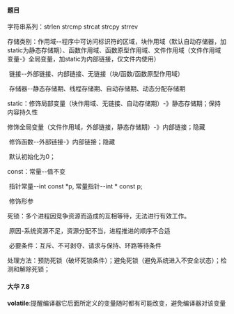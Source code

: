 #### 题目

字符串系列：strlen strcmp strcat strcpy strrev

存储类别：作用域--程序中可访问标识符的区域，块作用域（默认自动存储器，加static为静态存储期）、函数作用域、函数原型作用域、文件作用域（文件作用域变量-》全局变量，加static为内部链接，仅文件内使用）

​					链接--外部链接、内部链接、无链接（块/函数/函数原型作用域）

​					存储器--静态存储期、线程存储期、自动存储期、动态分配存储期

static：修饰局部变量（块作用域、无链接、自动存储期）-》静态存储期；保持内容持久性

​				修饰全局变量（文件作用域，外部链接，静态存储期）-》内部链接；隐藏

​				修饰函数--外部链接-》内部链接；隐藏

​				默认初始化为0；

const：常量--值不变

​				指针常量--int const *p,  常量指针--int * const p;

​				修饰形参

死锁：多个进程因竞争资源而造成的互相等待，无法进行有效工作。

​			原因-系统资源不足，资源分配不当，进程推进的顺序不合适

​			必要条件：互斥、不可剥夺、请求与保持、环路等待条件

​			处理方法：预防死锁（破坏死锁条件）；避免死锁（避免系统进入不安全状态）；检测和解除死锁；

#### **大华 7.8**

**volatile**:提醒编译器它后面所定义的变量随时都有可能改变，避免编译器对该变量的读取和存储进行优化，因此编译后的程序每次需要存储或读取这个变量的时候，都会直接从变量地址中读取数据

**IIC时序**:

数据位传送：SDA线的数据转换必须在SCL线的低电平期，在SCL线的高电平期，SDA线的上数据是稳定的。

开始与停止信号：SCL高电平时SDA拉低则开始，SCL高电平时SDA拉高则结束。

应答与非应答信号：SCL保持高电平时，SDA保持低电平应答，SDA保持高电平非应答。

  写数据步骤： 

  ①主机发起一个启动信号（START）。 

  ②主机发送7bit从机地址+1bit读写选择位，1表示读、0表示写。 

  ③从机产生应答信号（ACK）。 

  ④主机发送8bit从机寄存器地址。 

  ⑤从机产生应答信号（ACK）。 

  ⑥主机发送一个字节数据。 

  ⑦从机产生应答信号（ACK）。 

  ⑧主机发送一个停止信号（STOP）。 

读数据步骤 

  ①主机发送一个启动信号（START）。 

  ②主机发送7bit从机地址+1bit读写选择位，1表示读、0表示写。 

  ③从机产生一个应答信号（ACK）。 

  ④主机发送8bit从机寄存器地址。 

  ⑤从机产生一个应答信号。 

  ⑥主机再次发送一个启动信号（START）。 

  ⑦主机再次发送7bit从机地址+1bit读写选择位，1表示读、0表示写。 

  ⑧从机产生一个应答信号（ACK）。 

  ⑨主机读取一个字节数据。 

  ⑩主机产生一个非应答信号（NACK）。之后产生一个停止信号（STOP）。 

**函数指针类型的实现**

返回类型为char, 形参为整型，函数指针类型如何实现

```c
char (*fun)(int a){}	//()的优先级大于*，所以要将*和fun圈起来
int main(){
    char (*p)(), s;
    p=fun;
    
    
}
```



**简述快排**：数组一开始是乱序的，以第一个元素为基准，先将其保存；指针1从后往前寻<=基准的元素，插在基准元素的位置，接着指针2从前往后寻找>基准的元素，插在指针1的位置上；指针1继续往前寻找<=基准的元素，插在指针2的位置上，接着指针2继续往后寻找>基准的元素，插在指针1的位置上；如此循环直到两指针相遇，将基准元素插在相遇的位置，至此，<=基准的元素都在基准元素左边，>基准的元素都在基准元素右边，再递归地对左边的元素进行相同的操作，然后递归地对右边的元素进行相同的操作，即可完成排序，时间复杂度为O(nlog2n)。（二分思维、递归思维） 

**结构体内存对齐**：结构体每个成员相对于**起始地址的偏移**能够被其**自身大小整除**，如果不能则在**前一个成员后面**补充; 字节结构体总体大小能够**被最宽的成员的大小**整除，如不能则在**后面**补充字节

```c
struct a{
    char b;
    int c;
    short d;
}__attribute__((packed))						//自然对齐，成员起始地址是自身内存的整数倍,加attrebute则取消对齐
#pragma pack(4)									//强制对齐，成员起始地址是4的整数倍

//自然对齐和强制对齐冲突时取小值
```

#### 蔚来 7.10

**二维数组副对角线镜像**：

```c
#include <stdio.h>
void revers_matr(int **matr, int size, int colsize){
    int temp;
    for(int i=0;i<size-1;i++){
        for(j= 0;j<size-i-1;j++){
            temp= matr[i][j];
            matr[i][j]= matr[size-1-j][size-1-i];
            matr[size-1-j][size-1-i]= temp;
        }
    }
}

int main(){
    int matr[4][4]={{1, 2, 3, 4}, {5, 6, 7, 8}, {9, 10, 11, 12}, {13, 14, 15, 16}};
    revers_matr(matr, 4, 4);
    for(int i= 0;i<3;i++){
        for(int j= 0;j<3;j++)
            printf("%d", matr[i][j]);
        printf("\n");
    }
    return 0;
}
```



需要深入理解底层实现，估计是指嵌入式操作系统



#### 联发科7.21

反转字符串：

```c
char *s= "abcdefg"; 		//定义了一个字符串常量， 不可改变,sizeof(s) 值为指针大小8，strlen 值为字符串长度7
char s[]= "abcdefg";		//定义了一个字符串变量， 可改变，sizeof(s)值为数组大小8(含\0)， strlen 值为字符串长度7
    
#include <stdio.h>
#include <string.h>
#include <stdlib.h>

int main(){
    char s[]= "duanxinyu"； 	//要改变元素，则需定义字符串变量
    for(int i= 0;i<strlen(s)/2;i++){
        char temp=s[i];
        s[i] = s[strlen(s)-i-1];
        s[strlen(s)-i-1]= temp;
    }
    return 0;
}
```

#### 诺瓦科技8.6：

声明和定义的区别：

​			变量定义--用于为变量分配存储空间，还可为变量指定初始值。程序中，变量有且仅有一个定义。变量声明--extern用于向程序表明变量的类型和名字。定义时也声明了变量类型和名字，函数外声明可初始化，则为定义。

​			函数声明与定义的区别：无函数体{}的便是声明

硬件调试：

进入main函数前发生了什么

IIC上拉电阻的意义：保证有正常的高电平输出，如果没有上拉电阻，芯片就不能产生有效的高电平电压值。

二叉树的层序遍历：

DMA的具体硬件实现，以及与CPU共同访问一个内存怎么办

​		DMA控制器和Cortex-M3核心共享系统数据总线，执行直接存储器数据传输，DMA在进行外设1与内存间的进行数据传输时，CPU依然可以通过总线访问外设，但不能访问外设1，内存可以访问，通过以下三种方式：突发传输，停止CPU访问内存；周期挪用--外设I/O设备没有DMA请求时，CPU访问内存，一旦有DMA请求则由I/O设备挪用内存周期；透明传输模式--DMA与CPU相互配合，交替执行。



#### 中电十所8.23

实时操作系统中如何解决优先级反转问题：优先级继承，将执行中的低优先级线程优先级提高，避免被抢占，A B C ，A需要C中资源

多任务处理

#### 经纬恒润9.7

SPI--四线同步全双工通信总线，MISO、MOSI、SCLK(主设备产生的时钟信号)、CS（片选信号），可以设置MSB位在前还是LSB位在前，同时发出和接收串行数据；时钟极性设置时钟空闲状态的高低电平，时钟相位配置数据采样的时间点（第一个或第二个跳变沿）


